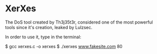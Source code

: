 # XerXes
The DoS tool created by Th3j35t3r, considered one of the most powerful tools since it's creation, leaked by Lulzsec.

In order to use it, type in the terminal:

$ gcc xerxes.c -o xerxes
$ ./xerxes www.fakesite.com 80

